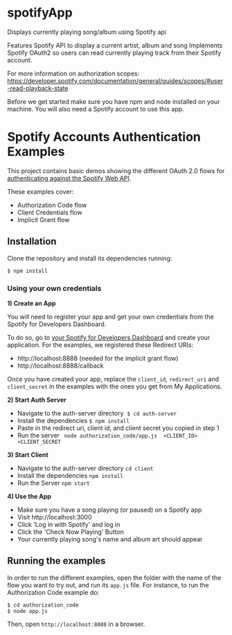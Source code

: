 # spotifyApp
Displays currently playing song/album using Spotify api

Features Spotify API to display a current artist, album and song
Implements Spotify OAuth2 so users can read currently playing track from their Spotify account.

For more information on authorization scopes: https://developer.spotify.com/documentation/general/guides/scopes/#user-read-playback-state

Before we get started make sure you have npm and node installed on your machine. You will also need a Spotify account to use this app.


# Spotify Accounts Authentication Examples

This project contains basic demos showing the different OAuth 2.0 flows for [authenticating against the Spotify Web API](https://developer.spotify.com/web-api/authorization-guide/).

These examples cover:

* Authorization Code flow
* Client Credentials flow
* Implicit Grant flow

## Installation

Clone the repository and install its dependencies running:

    $ npm install

### Using your own credentials

**1) Create an App**

You will need to register your app and get your own credentials from the Spotify for Developers Dashboard.

To do so, go to [your Spotify for Developers Dashboard](https://beta.developer.spotify.com/dashboard) and create your application. For the examples, we registered these Redirect URIs:

* http://localhost:8888 (needed for the implicit grant flow)
* http://localhost:8888/callback

Once you have created your app, replace the `client_id`, `redirect_uri` and `client_secret` in the examples with the ones you get from My Applications.

**2) Start Auth Server**

* Navigate to the auth-server directory 
    `$ cd auth-server`
* Install the dependencies
    `$ npm install`
* Paste in the redirect uri, client id, and client secret you copied in step 1
* Run the server
    ` node authorization_code/app.js  <CLIENT_ID> <CLIENT_SECRET`

**3) Start Client**

* Navigate to the auth-server directory
    `cd client`
* Install the dependencies `npm install`
* Run the Server
    `npm start`

**4) Use the App**

* Make sure you have a song playing (or paused) on a Spotify app
* Visit http://localhost:3000
* Click 'Log in with Spotify' and log in
* Click the 'Check Now Playing' Button
* Your currently playing song's name and album art should appear

## Running the examples
In order to run the different examples, open the folder with the name of the flow you want to try out, and run its `app.js` file. For instance, to run the Authorization Code example do:

    $ cd authorization_code
    $ node app.js

Then, open `http://localhost:8888` in a browser.
